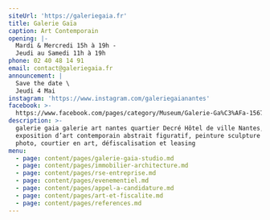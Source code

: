 ```yaml
---
siteUrl: 'https://galeriegaia.fr'
title: Galerie Gaïa
caption: Art Contemporain
opening: |-
  Mardi & Mercredi 15h à 19h -
  Jeudi au Samedi 11h à 19h
phone: 02 40 48 14 91
email: contact@galeriegaia.fr
announcement: |
  Save the date \
  Jeudi 4 Mai 
instagram: 'https://www.instagram.com/galeriegaianantes'
facebook: >-
  https://www.facebook.com/pages/category/Museum/Galerie-Ga%C3%AFa-1567216053496092/
description: >-
  galerie gaia galerie art nantes quartier Decré Hôtel de ville Nantes,
  exposition d’art contemporain abstrait figuratif, peinture sculpture estampe
  photo, courtier en art, défiscalisation et leasing
menu:
  - page: content/pages/galerie-gaia-studio.md
  - page: content/pages/immobilier-architecture.md
  - page: content/pages/rse-entreprise.md
  - page: content/pages/evenementiel.md
  - page: content/pages/appel-a-candidature.md
  - page: content/pages/art-et-fiscalite.md
  - page: content/pages/references.md
---
```









